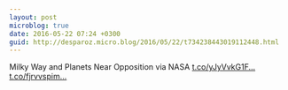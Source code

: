 ```yaml
---
layout: post
microblog: true
date: 2016-05-22 07:24 +0300
guid: http://desparoz.micro.blog/2016/05/22/t734238443019112448.html
---
```

Milky Way and Planets Near Opposition via NASA [t.co/yJyVvkG1F...](https://t.co/yJyVvkG1F1) [t.co/fjrvvspim...](https://t.co/fjrvvspim7)
